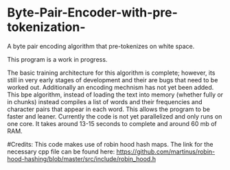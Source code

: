 # Byte-Pair-Encoder-with-pre-tokenization-
A byte pair encoding algorithm that pre-tokenizes on white space.

This program is a work in progress.

The basic training architecture for this algorithm is complete; however, its still in very early stages of development and their are bugs that need to be worked out. Additionally an encoding mechnism has not yet been added. This bpe algorithm, instead of loading the text into memory (whether fully or in chunks) instead compiles a list of words and their frequencies and character pairs that appear in each word. This allows the program to be faster and leaner. Currently the code is not yet parallelized and only runs on one core. It takes around 13-15 seconds to complete and around 60 mb of RAM.

#Credits:
This code makes use of robin hood hash maps. The link for the necessary cpp file can be found here: 
https://github.com/martinus/robin-hood-hashing/blob/master/src/include/robin_hood.h
